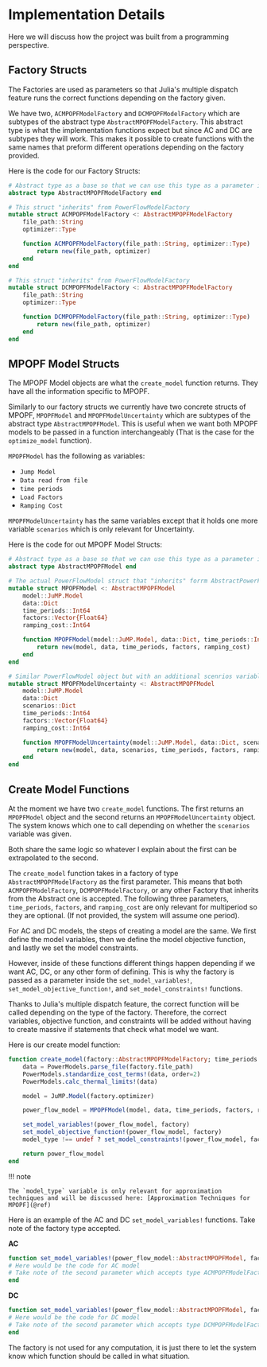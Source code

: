 # Implementation Details

Here we will discuss how the project was built from a programming perspective.

## Factory Structs

The Factories are used as parameters so that Julia's multiple dispatch feature runs the correct functions depending on the factory given.

We have two, `ACMPOPFModelFactory` and `DCMPOPFModelFactory` which are subtypes of the abstract type `AbstractMPOPFModelFactory`.
This abstract type is what the implementation functions expect but since AC and DC are subtypes they will work. This makes it possible to create functions with the same names that preform different operations depending on the factory provided.

Here is the code for our Factory Structs:

```julia
# Abstract type as a base so that we can use this type as a parameter in fucntions
abstract type AbstractMPOPFModelFactory end

# This struct "inherits" from PowerFlowModelFactory
mutable struct ACMPOPFModelFactory <: AbstractMPOPFModelFactory
	file_path::String
	optimizer::Type

	function ACMPOPFModelFactory(file_path::String, optimizer::Type)
		return new(file_path, optimizer)
	end
end

# This struct "inherits" from PowerFlowModelFactory
mutable struct DCMPOPFModelFactory <: AbstractMPOPFModelFactory
	file_path::String
	optimizer::Type

	function DCMPOPFModelFactory(file_path::String, optimizer::Type)
		return new(file_path, optimizer)
	end
end
```

## MPOPF Model Structs

The MPOPF Model objects are what the `create_model` function returns. They have all the information specific to MPOPF.

Similarly to our factory structs we currently have two concrete structs of MPOPF, `MPOPFModel` and `MPOPFModelUncertainty` which are subtypes of the abstract type `AbstractMPOPFModel`. This is useful when we want both MPOPF models to be passed in a function interchangeably (That is the case for the `optimize_model` function).

`MPOPFModel` has the following as variables: 
- `Jump Model`
- `Data read from file`
- `time periods`
- `Load Factors`
- `Ramping Cost`

`MPOPFModelUncertainty` has the same variables except that it holds one more variable `scenarios` which is only relevant for Uncertainty.

Here is the code for out MPOPF Model Structs:

```julia
# Abstract type as a base so that we can use this type as a parameter in fucntions
abstract type AbstractMPOPFModel end

# The actual PowerFlowModel struct that "inherits" forrm AbstractPowerFlowModel
mutable struct MPOPFModel <: AbstractMPOPFModel
	model::JuMP.Model
	data::Dict
	time_periods::Int64
	factors::Vector{Float64}
	ramping_cost::Int64

	function MPOPFModel(model::JuMP.Model, data::Dict, time_periods::Int64=1, factors::Vector{Float64}=[1.0], ramping_cost::Int64=0)
		return new(model, data, time_periods, factors, ramping_cost)
	end
end

# Similar PowerFlowModel object but with an additional scenrios variable for uncertainty
mutable struct MPOPFModelUncertainty <: AbstractMPOPFModel
	model::JuMP.Model
	data::Dict
	scenarios::Dict
	time_periods::Int64
	factors::Vector{Float64}
	ramping_cost::Int64

	function MPOPFModelUncertainty(model::JuMP.Model, data::Dict, scenarios::Dict, time_periods::Int64=1, factors::Vector{Float64}=[1.0], ramping_cost::Int64=0)
		return new(model, data, scenarios, time_periods, factors, ramping_cost)
	end
end
```

## Create Model Functions

At the moment we have two `create_model` functions.
The first returns an `MPOPFModel` object and the second returns an `MPOPFModelUncertainty` object.
The system knows which one to call depending on whether the `scenarios` variable was given.

Both share the same logic so whatever I explain about the first can be extrapolated to the second.

The `create_model` function takes in a factory of type `AbstractMPOPFModelFactory` as the first parameter. This means that both `ACMPOPFModelFactory`, `DCMPOPFModelFactory`, or any other Factory that inherits from the Abstract one is accepted.
The following three parameters, `time_periods`, `factors`, and `ramping_cost` are only relevant for multiperiod so they are optional. (If not provided, the system will assume one period).

For AC and DC models, the steps of creating a model are the same. We first define the model variables, then we define the model objective function, and lastly we set the model constraints.

However, inside of these functions different things happen depending if we want AC, DC, or any other form of defining.
This is why the factory is passed as a parameter inside the `set_model_variables!`, `set_model_objective_function!`, and `set_model_constraints!` functions.

Thanks to Julia's multiple dispatch feature, the correct function will be called depending on the type of the factory. Therefore, the correct variables, objective function, and constraints will be added without having to create massive if statements that check what model we want.

Here is our create model function:

```julia
function create_model(factory::AbstractMPOPFModelFactory; time_periods::Int64=1, factors::Vector{Float64}=[1.0], ramping_cost::Int64=0, model_type=undef)::MPOPFModel
    data = PowerModels.parse_file(factory.file_path)
    PowerModels.standardize_cost_terms!(data, order=2)
    PowerModels.calc_thermal_limits!(data)

    model = JuMP.Model(factory.optimizer)

    power_flow_model = MPOPFModel(model, data, time_periods, factors, ramping_cost)

    set_model_variables!(power_flow_model, factory)
    set_model_objective_function!(power_flow_model, factory)
    model_type !== undef ? set_model_constraints!(power_flow_model, factory, model_type) : set_model_constraints!(power_flow_model, factory)

    return power_flow_model
end
```

!!! note

    The `model_type` variable is only relevant for approximation techniques and will be discussed here: [Approximation Techniques for MPOPF](@ref)


Here is an example of the AC and DC `set_model_variables!` functions. Take note of the factory type accepted.

**AC**
```julia
function set_model_variables!(power_flow_model::AbstractMPOPFModel, factory::ACMPOPFModelFactory)
# Here would be the code for AC model
# Take note of the second parameter which accepts type ACMPOPFModelFactory
end
```

**DC**
```julia
function set_model_variables!(power_flow_model::AbstractMPOPFModel, factory::DCMPOPFModelFactory)
# Here would be the code for DC model
# Take note of the second parameter which accepts type DCMPOPFModelFactory
end
```

The factory is not used for any computation, it is just there to let the system know which function should be called in what situation.



